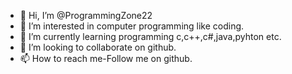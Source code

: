 - 👋 Hi, I’m @ProgrammingZone22
- 👀 I’m interested in computer programming like coding.
- 🌱 I’m currently learning programming c,c++,c#,java,pyhton etc.
- 💞️ I’m looking to collaborate on github.
- 📫 How to reach me-Follow me on github.

<!---
ProgrammingZone22/ProgrammingZone22 is a ✨ special ✨ repository because its `README.md` (this file) appears on your GitHub profile.
You can click the Preview link to take a look at your changes.
--->
